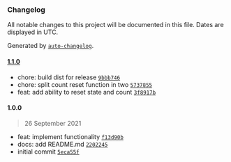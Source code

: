 ### Changelog

All notable changes to this project will be documented in this file. Dates are displayed in UTC.

Generated by [`auto-changelog`](https://github.com/CookPete/auto-changelog).

#### [1.1.0](https://github.com/simplyhexagonal/mono-context/compare/1.0.0...1.1.0)

- chore: build dist for release [`9bbb746`](https://github.com/simplyhexagonal/mono-context/commit/9bbb746135432863530d72cd5d66e5da48e8ba33)
- chore: split count reset function in two [`5737855`](https://github.com/simplyhexagonal/mono-context/commit/57378550be483846421cbb4638e81643e5d222fe)
- feat: add ability to reset state and count [`3f8917b`](https://github.com/simplyhexagonal/mono-context/commit/3f8917b9a38af2c30c121d0cf3d774e0508cb783)

#### 1.0.0

> 26 September 2021

- feat: implement functionality [`f13d90b`](https://github.com/simplyhexagonal/mono-context/commit/f13d90b8d7aff1a3fe460b4e5144072d54560870)
- docs: add README.md [`2202245`](https://github.com/simplyhexagonal/mono-context/commit/220224544be1a27bf7c428038005c2a72a5d0b0f)
- initial commit [`5eca55f`](https://github.com/simplyhexagonal/mono-context/commit/5eca55f9ff9117d3efe82afe58dcd365c3ed208f)
